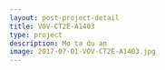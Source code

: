 ```yaml
---
layout: post-project-detail
title: VOV-CT2E-A1403
type: project
description: Mo ta du an
image: 2017-07-01-VOV-CT2E-A1403.jpg
---
```

